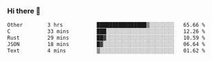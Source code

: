 ### Hi there 👋

<!--
**WShiBin/WShiBin** is a ✨ _special_ ✨ repository because its `README.md` (this file) appears on your GitHub profile.

Here are some ideas to get you started:

- 🔭 I’m currently working on ...
- 🌱 I’m currently learning ...
- 👯 I’m looking to collaborate on ...
- 🤔 I’m looking for help with ...
- 💬 Ask me about ...
- 📫 How to reach me: ...
- 😄 Pronouns: ...
- ⚡ Fun fact: ...
-->

<!--START_SECTION:waka-->

```txt
Other        3 hrs           ████████████████▒░░░░░░░░   65.66 %
C            33 mins         ███░░░░░░░░░░░░░░░░░░░░░░   12.26 %
Rust         29 mins         ██▓░░░░░░░░░░░░░░░░░░░░░░   10.59 %
JSON         18 mins         █▓░░░░░░░░░░░░░░░░░░░░░░░   06.64 %
Text         4 mins          ▒░░░░░░░░░░░░░░░░░░░░░░░░   01.62 %
```

<!--END_SECTION:waka-->

